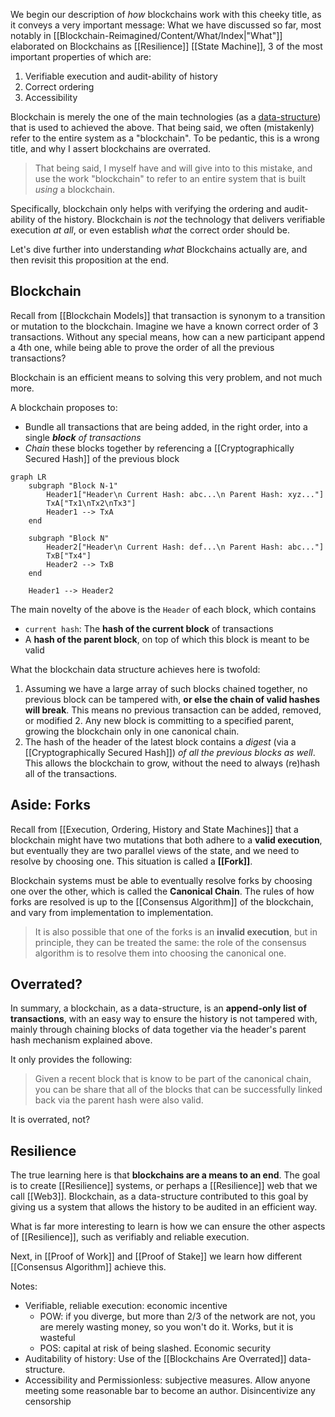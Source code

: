 We begin our description of *how* blockchains work with this cheeky title, as it conveys a very important message: What we have discussed so far, most notably in [[Blockchain-Reimagined/Content/What/Index|"What"]] elaborated on Blockchains as [[Resilience]] [[State Machine]], 3 of the most important properties of which are: 
1. Verifiable execution and audit-ability of history
2. Correct ordering
3. Accessibility

Blockchain is merely the one of the main technologies (as a [data-structure](https://en.wikipedia.org/wiki/Data_structure)) that is used to achieved the above. That being said, we often (mistakenly) refer to the entire system as a "blockchain". To be pedantic, this is a wrong title, and why I assert blockchains are overrated. 

> That being said, I myself have and will give into to this mistake, and use the work "blockchain" to refer to an entire system that is built *using* a blockchain.

Specifically, blockchain only helps with verifying the ordering and audit-ability of the history. Blockchain is *not* the technology that delivers verifiable execution *at all*, or even establish *what* the correct order should be.

Let's dive further into understanding *what* Blockchains actually are, and then revisit this proposition at the end.
## Blockchain
Recall from [[Blockchain Models]] that transaction is synonym to a transition or mutation to the blockchain. Imagine we have a known correct order of 3 transactions. Without any special means, how can a new participant append a 4th one, while being able to prove the order of all the previous transactions? 

Blockchain is an efficient means to solving this very problem, and not much more.

A blockchain proposes to: 
- Bundle all transactions that are being added, in the right order, into a single ***block** of transactions*
- *Chain* these blocks together by referencing a [[Cryptographically Secured Hash]] of the previous block

```mermaid
graph LR
    subgraph "Block N-1"
        Header1["Header\n Current Hash: abc...\n Parent Hash: xyz..."]
        TxA["Tx1\nTx2\nTx3"]
        Header1 --> TxA
    end

    subgraph "Block N"
        Header2["Header\n Current Hash: def...\n Parent Hash: abc..."]
        TxB["Tx4"]
        Header2 --> TxB
    end

    Header1 --> Header2
```
The main novelty of the above is the `Header` of each block, which contains
- `current hash`: The **hash of the current block** of transactions
- A **hash of the parent block**, on top of which this block is meant to be valid

What the blockchain data structure achieves here is twofold: 
1. Assuming we have a large array of such blocks chained together, no previous block can be tampered with, **or else the chain of valid hashes will break**. This means no previous transaction can be added, removed, or modified
	2. Any new block is committing to a specified parent, growing the blockchain only in one canonical chain.
2. The hash of the header of the latest block contains a *digest* (via a [[Cryptographically Secured Hash]]) *of all the previous blocks as well*. This allows the blockchain to grow, without the need to always (re)hash all of the transactions. 
## Aside: Forks 
Recall from [[Execution, Ordering, History and State Machines]] that a blockchain might have two mutations that both adhere to a **valid execution**, but eventually they are two parallel views of the state, and we need to resolve by choosing one. This situation is called a **[[Fork]]**. 

Blockchain systems must be able to eventually resolve forks by choosing one over the other, which is called the **Canonical Chain**. The rules of how forks are resolved is up to the [[Consensus Algorithm]] of the blockchain, and vary from implementation to implementation.

> It is also possible that one of the forks is an **invalid execution**, but in principle, they can be treated the same: the role of the consensus algorithm is to resolve them into choosing the canonical one. 
## Overrated? 
In summary, a blockchain, as a data-structure, is an **append-only list of transactions**, with an easy way to ensure the history is not tampered with, mainly through chaining blocks of data together via the header's parent hash mechanism explained above.

It only provides the following: 

> Given a recent block that is know to be part of the canonical chain, you can be share that all of the blocks that can be successfully linked back via the parent hash were also valid. 

It is overrated, not? 

## Resilience
The true learning here is that **blockchains are a means to an end**. The goal is to create [[Resilience]] systems, or perhaps a [[Resilience]] web that we call [[Web3]]. Blockchain, as a data-structure contributed to this goal by giving us a system that allows the history to be audited in an efficient way. 

What is far more interesting to learn is how we can ensure the other aspects of [[Resilience]], such as verifiably and reliable execution. 

Next, in [[Proof of Work]] and [[Proof of Stake]] we learn how different [[Consensus Algorithm]] achieve this. 

Notes: 

- Verifiable, reliable execution: economic incentive
	- POW: if you diverge, but more than 2/3 of the network are not, you are merely wasting money, so you won't do it. Works, but it is wasteful
	- POS: capital at risk of being slashed. Economic security
- Auditability of history: Use of the [[Blockchains Are Overrated]] data-structure. 
- Accessibility and Permissionless: subjective measures. Allow anyone meeting some reasonable bar to become an author. Disincentivize any censorship